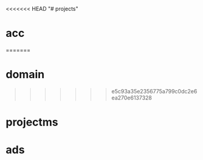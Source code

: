 <<<<<<< HEAD
"# projects" 
# acc
=======
# domain
>>>>>>> e5c93a35e2356775a799c0dc2e6ea270e6137328
# projectms
# ads
